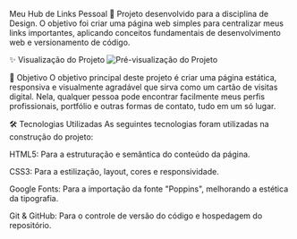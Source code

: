 Meu Hub de Links Pessoal 🔗
Projeto desenvolvido para a disciplina de Design. O objetivo foi criar uma página web simples para centralizar meus links importantes, aplicando conceitos fundamentais de desenvolvimento web e versionamento de código.

✨ Visualização do Projeto
![Pré-visualização do Projeto](./imagens/screenshot.png)

🎯 Objetivo
O objetivo principal deste projeto é criar uma página estática, responsiva e visualmente agradável que sirva como um cartão de visitas digital. Nela, qualquer pessoa pode encontrar facilmente meus perfis profissionais, portfólio e outras formas de contato, tudo em um só lugar.

🛠️ Tecnologias Utilizadas
As seguintes tecnologias foram utilizadas na construção do projeto:

HTML5: Para a estruturação e semântica do conteúdo da página.

CSS3: Para a estilização, layout, cores e responsividade.

Google Fonts: Para a importação da fonte "Poppins", melhorando a estética da tipografia.

Git & GitHub: Para o controle de versão do código e hospedagem do repositório.